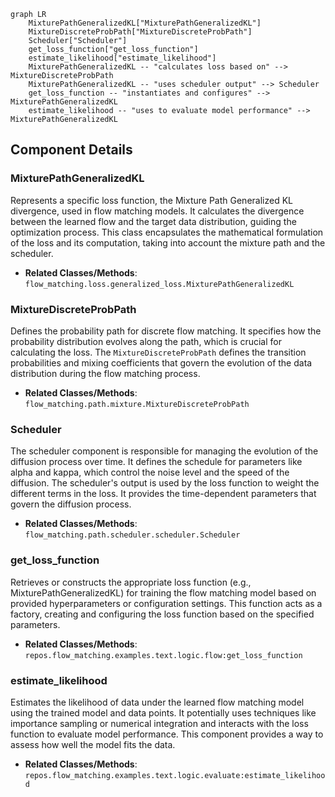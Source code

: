 ```mermaid
graph LR
    MixturePathGeneralizedKL["MixturePathGeneralizedKL"]
    MixtureDiscreteProbPath["MixtureDiscreteProbPath"]
    Scheduler["Scheduler"]
    get_loss_function["get_loss_function"]
    estimate_likelihood["estimate_likelihood"]
    MixturePathGeneralizedKL -- "calculates loss based on" --> MixtureDiscreteProbPath
    MixturePathGeneralizedKL -- "uses scheduler output" --> Scheduler
    get_loss_function -- "instantiates and configures" --> MixturePathGeneralizedKL
    estimate_likelihood -- "uses to evaluate model performance" --> MixturePathGeneralizedKL
```

## Component Details

### MixturePathGeneralizedKL
Represents a specific loss function, the Mixture Path Generalized KL divergence, used in flow matching models. It calculates the divergence between the learned flow and the target data distribution, guiding the optimization process. This class encapsulates the mathematical formulation of the loss and its computation, taking into account the mixture path and the scheduler.
- **Related Classes/Methods**: `flow_matching.loss.generalized_loss.MixturePathGeneralizedKL`

### MixtureDiscreteProbPath
Defines the probability path for discrete flow matching. It specifies how the probability distribution evolves along the path, which is crucial for calculating the loss. The `MixtureDiscreteProbPath` defines the transition probabilities and mixing coefficients that govern the evolution of the data distribution during the flow matching process.
- **Related Classes/Methods**: `flow_matching.path.mixture.MixtureDiscreteProbPath`

### Scheduler
The scheduler component is responsible for managing the evolution of the diffusion process over time. It defines the schedule for parameters like alpha and kappa, which control the noise level and the speed of the diffusion. The scheduler's output is used by the loss function to weight the different terms in the loss. It provides the time-dependent parameters that govern the diffusion process.
- **Related Classes/Methods**: `flow_matching.path.scheduler.scheduler.Scheduler`

### get_loss_function
Retrieves or constructs the appropriate loss function (e.g., MixturePathGeneralizedKL) for training the flow matching model based on provided hyperparameters or configuration settings. This function acts as a factory, creating and configuring the loss function based on the specified parameters.
- **Related Classes/Methods**: `repos.flow_matching.examples.text.logic.flow:get_loss_function`

### estimate_likelihood
Estimates the likelihood of data under the learned flow matching model using the trained model and data points. It potentially uses techniques like importance sampling or numerical integration and interacts with the loss function to evaluate model performance. This component provides a way to assess how well the model fits the data.
- **Related Classes/Methods**: `repos.flow_matching.examples.text.logic.evaluate:estimate_likelihood`
